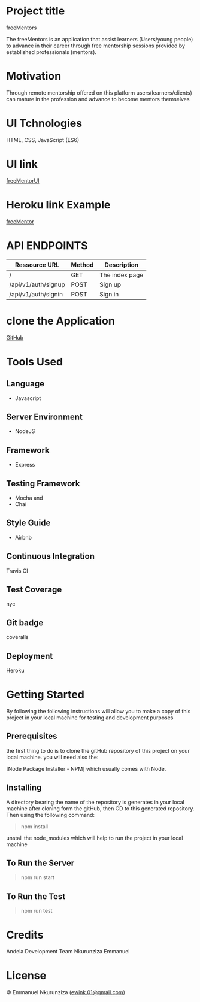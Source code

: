 # Project title

freeMentors

The freeMentors is an application that assist learners (Users/young people) to advance in their career through free mentorship sessions provided by established professionals (mentors).

# Motivation 

Through remote mentorship offered on this platform users(learners/clients) can mature in the profession and advance to become mentors themselves

# UI Tchnologies

HTML, CSS, JavaScript (ES6)

# UI link

[freeMentorUI](https://emmanuel-nkurunziza.github.io/freeMentors/UI/html/index.html)


# Heroku link Example

[freeMentor](https://freementorsemmanuel.herokuapp.com/)


# API ENDPOINTS

| Ressource URL | Method | Description |
| ---------- | ------- | ---------|
| / | GET | The index page | 
| /api/v1/auth/signup | POST | Sign up |
| /api/v1/auth/signin | POST | Sign in |


# clone the Application

[GitHub](https://github.com/Emmanuel-Nkurunziza/freeMentors)


# Tools Used

## Language

* Javascript 

## Server Environment

* NodeJS

## Framework

 * Express 

 ## Testing Framework

  * Mocha and 
  * Chai

## Style Guide

 * Airbnb

## Continuous Integration

Travis CI

## Test Coverage

nyc

## Git badge

coveralls

## Deployment

Heroku


# Getting Started

By following the following instructions will allow you to make a copy of this project in your local machine for testing and development purposes

## Prerequisites

 the first thing to do is to clone the gitHub repository of this project on your local machine.
 you will need also the: 

  [Node Package Installer - NPM] which usually comes with Node. 

## Installing

A directory bearing the name of the repository is generates in your local machine after cloning form the gitHub, then CD to this generated repository. Then using the following command:

 > npm install

unstall the node_modules which will help to run the project in your local machine

## To Run the Server

 > npm run start

## To Run the Test

 > npm run test

# Credits

Andela Development Team
Nkurunziza Emmanuel


# License

© Emmanuel Nkurunziza (ewink.01@gmail.com)